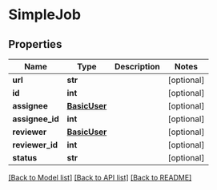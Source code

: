 # SimpleJob

## Properties
Name | Type | Description | Notes
------------ | ------------- | ------------- | -------------
**url** | **str** |  | [optional] 
**id** | **int** |  | [optional] 
**assignee** | [**BasicUser**](BasicUser.md) |  | [optional] 
**assignee_id** | **int** |  | [optional] 
**reviewer** | [**BasicUser**](BasicUser.md) |  | [optional] 
**reviewer_id** | **int** |  | [optional] 
**status** | **str** |  | [optional] 

[[Back to Model list]](../README.md#documentation-for-models) [[Back to API list]](../README.md#documentation-for-api-endpoints) [[Back to README]](../README.md)

